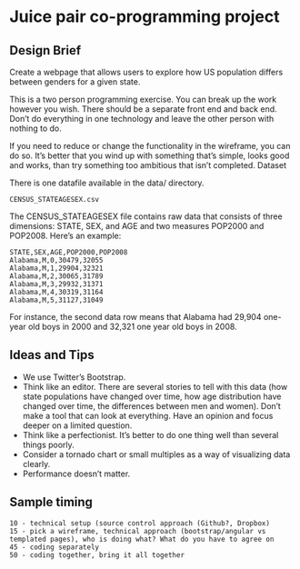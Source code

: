 # Juice pair co-programming project

## Design Brief

Create a webpage that allows users to explore how US population differs between genders for a given state. 

This is a two person programming exercise. You can break up the work however you wish. There should be a separate front end and back end. Don’t do everything in one technology and leave the other person with nothing to do. 

If you need to reduce or change the functionality in the wireframe, you can do so. It’s better that you wind up with something that’s simple, looks good and works, than try something too ambitious that isn’t completed.
Dataset

There is one datafile available in the data/ directory.

	CENSUS_STATEAGESEX.csv

The CENSUS_STATEAGESEX file contains raw data that consists of three dimensions: STATE, SEX, and AGE and two measures POP2000 and POP2008. Here’s an example:

	STATE,SEX,AGE,POP2000,POP2008
	Alabama,M,0,30479,32055
	Alabama,M,1,29904,32321
	Alabama,M,2,30065,31789
	Alabama,M,3,29932,31371
	Alabama,M,4,30319,31164
	Alabama,M,5,31127,31049

For instance, the second data row means that Alabama had 29,904 one-year old boys in 2000 and 32,321 one year old boys in 2008.


## Ideas and Tips

* We use Twitter’s Bootstrap. 
* Think like an editor. There are several stories to tell with this data (how state populations have changed over time, how age distribution have changed over time, the differences between men and women). Don’t make a tool that can look at everything. Have an opinion and focus deeper on a limited question.
* Think like a perfectionist. It’s better to do one thing well than several things poorly.
* Consider a tornado chart or small multiples as a way of visualizing data clearly. 
* Performance doesn’t matter.

## Sample timing

	10 - technical setup (source control approach (Github?, Dropbox)
	15 - pick a wireframe, technical approach (bootstrap/angular vs templated pages), who is doing what? What do you have to agree on
	45 - coding separately
	50 - coding together, bring it all together